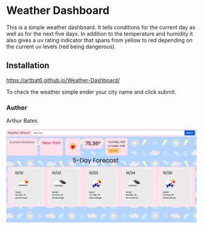 # Weather Dashboard

This is a simple weather dashboard.  It tells conditions for the current day as well as for the next five days. In addition to the temperature and humidity it also gives a uv rating indicator that spans from yellow to red depending on the current uv levels (red being dangerous).

## Installation

https://artbat6.github.io/Weather-Dashboard/

To check the weather simple ender your city name and click submit.

### Author

Arthur Bates

![myWeatherDashboard](./assets/weatherUpdate.png)
